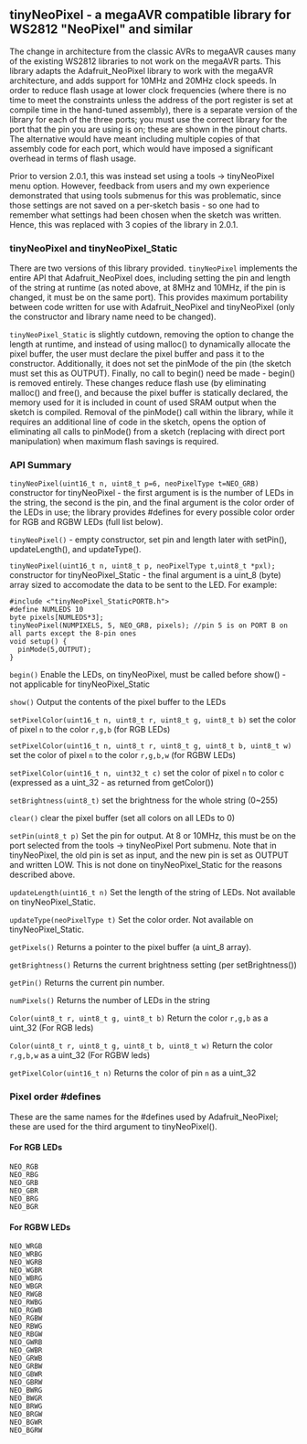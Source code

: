## tinyNeoPixel - a megaAVR compatible library for WS2812 "NeoPixel" and similar

The change in architecture from the classic AVRs to megaAVR causes many of the existing WS2812 libraries to not work on the megaAVR parts. This library adapts the Adafruit_NeoPixel library to work with the megaAVR architecture, and adds support for 10MHz and 20MHz clock speeds. In order to reduce flash usage at lower clock frequencies (where there is no time to meet the constraints unless the address of the port register is set at compile time in the hand-tuned assembly), there is a separate version of the library for each of the three ports; you must use the correct library for the port that the pin you are using is on; these are shown in the pinout charts. The alternative would have meant including multiple copies of that assembly code for each port, which would have imposed a significant overhead in terms of flash usage.

Prior to version 2.0.1, this was instead set using a tools -> tinyNeoPixel menu option. However, feedback from users and my own experience demonstrated that using tools submenus for this was problematic, since those settings are not saved on a per-sketch basis - so one had to remember what settings had been chosen when the sketch was written. Hence, this was replaced with 3 copies of the library in 2.0.1.

### tinyNeoPixel and tinyNeoPixel_Static
There are two versions of this library provided. `tinyNeoPixel` implements the entire API that Adafruit_NeoPixel does, including setting the pin and length of the string at runtime (as noted above, at 8MHz and 10MHz, if the pin is changed, it must be on the same port). This provides maximum portability between code written for use with Adafruit_NeoPixel and tinyNeoPixel (only the constructor and library name need to be changed).

`tinyNeoPixel_Static` is slightly cutdown, removing the option to change the length at runtime, and instead of using malloc() to dynamically allocate the pixel buffer, the user must declare the pixel buffer and pass it to the constructor. Additionally, it does not set the pinMode of the pin (the sketch must set this as OUTPUT). Finally, no call to begin() need be made - begin() is removed entirely. These changes reduce flash use (by eliminating malloc() and free(), and because the pixel buffer is statically declared, the memory used for it is included in count of used SRAM output when the sketch is compiled. Removal of the pinMode() call within the library, while it requires an additional line of code in the sketch, opens the option of eliminating all calls to pinMode() from a sketch (replacing with direct port manipulation) when maximum flash savings is required.

### API Summary


`tinyNeoPixel(uint16_t n, uint8_t p=6, neoPixelType t=NEO_GRB)` constructor for tinyNeoPixel - the first argument is is the number of LEDs in the string, the second is the pin, and the final argument is the color order of the LEDs in use; the library provides #defines for every possible color order for RGB and RGBW LEDs (full list below).

`tinyNeoPixel()` - empty constructor, set pin and length later with setPin(), updateLength(), and updateType().

`tinyNeoPixel(uint16_t n, uint8_t p, neoPixelType t,uint8_t *pxl);` constructor for tinyNeoPixel_Static - the final argument is a uint_8 (byte) array sized to accomodate the data to be sent to the LED. For example:


    #include <"tinyNeoPixel_StaticPORTB.h">
    #define NUMLEDS 10
    byte pixels[NUMLEDS*3];
    tinyNeoPixel(NUMPIXELS, 5, NEO_GRB, pixels); //pin 5 is on PORT B on all parts except the 8-pin ones
    void setup() {
      pinMode(5,OUTPUT);
    }


`begin()` Enable the LEDs, on tinyNeoPixel, must be called before show() - not applicable for tinyNeoPixel_Static

`show()` Output the contents of the pixel buffer to the LEDs

`setPixelColor(uint16_t n, uint8_t r, uint8_t g, uint8_t b)` set the color of pixel `n` to the color `r,g,b` (for RGB LEDs)

`setPixelColor(uint16_t n, uint8_t r, uint8_t g, uint8_t b, uint8_t w)` set the color of pixel `n` to the color `r,g,b,w` (for RGBW LEDs)

`setPixelColor(uint16_t n, uint32_t c)` set the color of pixel `n` to color c (expressed as a uint_32 - as returned from getColor())

`setBrightness(uint8_t)` set the brightness for the whole string (0~255)

`clear()` clear the pixel buffer (set all colors on all LEDs to 0)

`setPin(uint8_t p)` Set the pin for output. At 8 or 10MHz, this must be on the port selected from the tools -> tinyNeoPixel Port submenu. Note that in tinyNeoPixel, the old pin is set as input, and the new pin is set as OUTPUT and written LOW. This is not done on tinyNeoPixel_Static for the reasons described above.

`updateLength(uint16_t n)` Set the length of the string of LEDs. Not available on tinyNeoPixel_Static.

`updateType(neoPixelType t)` Set the color order. Not available on tinyNeoPixel_Static.

`getPixels()` Returns a pointer to the pixel buffer (a uint_8 array).

`getBrightness()` Returns the current brightness setting (per setBrightness())

`getPin()` Returns the current pin number.

`numPixels()` Returns the number of LEDs in the string

`Color(uint8_t r, uint8_t g, uint8_t b)` Return the color `r,g,b` as a uint_32 (For RGB leds)

`Color(uint8_t r, uint8_t g, uint8_t b, uint8_t w)` Return the color `r,g,b,w` as a uint_32 (For RGBW leds)

`getPixelColor(uint16_t n)` Returns the color of pin `n` as a uint_32

### Pixel order #defines
These are the same names for the #defines used by Adafruit_NeoPixel; these are used for the third argument to tinyNeoPixel().

#### For RGB LEDs
    NEO_RGB
    NEO_RBG
    NEO_GRB
    NEO_GBR
    NEO_BRG
    NEO_BGR

#### For RGBW LEDs
    NEO_WRGB
    NEO_WRBG
    NEO_WGRB
    NEO_WGBR
    NEO_WBRG
    NEO_WBGR
    NEO_RWGB
    NEO_RWBG
    NEO_RGWB
    NEO_RGBW
    NEO_RBWG
    NEO_RBGW
    NEO_GWRB
    NEO_GWBR
    NEO_GRWB
    NEO_GRBW
    NEO_GBWR
    NEO_GBRW
    NEO_BWRG
    NEO_BWGR
    NEO_BRWG
    NEO_BRGW
    NEO_BGWR
    NEO_BGRW
